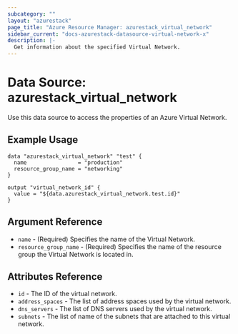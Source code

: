 ```yaml
---
subcategory: ""
layout: "azurestack"
page_title: "Azure Resource Manager: azurestack_virtual_network"
sidebar_current: "docs-azurestack-datasource-virtual-network-x"
description: |-
  Get information about the specified Virtual Network.
---
```


# Data Source: azurestack_virtual_network

Use this data source to access the properties of an Azure Virtual Network.

## Example Usage

```hcl
data "azurestack_virtual_network" "test" {
  name                = "production"
  resource_group_name = "networking"
}

output "virtual_network_id" {
  value = "${data.azurestack_virtual_network.test.id}"
}
```

## Argument Reference

* `name` - (Required) Specifies the name of the Virtual Network.
* `resource_group_name` - (Required) Specifies the name of the resource group the Virtual Network is located in.

## Attributes Reference

* `id` - The ID of the virtual network.
* `address_spaces` - The list of address spaces used by the virtual network.
* `dns_servers` - The list of DNS servers used by the virtual network.
* `subnets` - The list of name of the subnets that are attached to this virtual network.
